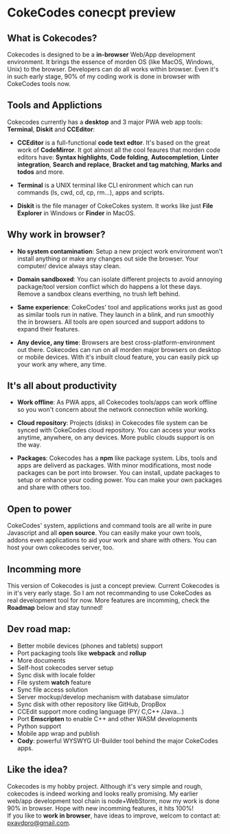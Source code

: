 # CokeCodes conecpt preview

## What is Cokecodes?
Cokecodes is designed to be a **in-browser** Web/App development environment. It brings the essence of morden OS (like MacOS, Windows, Unix) to the browser. Developers can do all works within browser. Even it's in such early stage, 90% of my coding work is done in browser with CokeCodes tools now.  
  
## Tools and Applictions
Cokecodes currently has a **desktop** and 3 major PWA web app tools: **Terminal**, **Diskit** and **CCEditor**:  
  
- **CCEditor** is a full-functional **code text edtor**. It's based on the great work of **CodeMirror**. It got almost all the cool feaures that morden code editors have: **Syntax highlights**, **Code folding**, **Autocompletion**, **Linter integration**, **Search and replace**, **Bracket and tag matching**, **Marks and todos** and more.  

- **Terminal** is a UNIX terminal like CLI enironment which can run commands (ls, cwd, cd, cp, rm...), apps and scripts.  
  
- **Diskit** is the file manager of CokeCokes system. It works like just **File Explorer** in Windows or **Finder** in MacOS.

  
## Why work in browser?
- **No system contamination**: Setup a new project work environment won't install anything or make any changes out side the browser. Your computer/ device always stay clean. 

- **Domain sandboxed**: You can isolate different projects to avoid annoying package/tool version conflict which do happens a lot these days. Remove a sandbox cleans everthing, no trush left behind.

- **Same experience**: CokeCodes' tool and applications works just as good as similar tools run in native. They launch in a blink, and run smoothly the in browsers. All tools are open sourced and support addons to expand their features.   

- **Any device, any time**: Browsers are best cross-platform-environment out there. Cokecodes can run on all morden major browsers on desktop or mobile devices. With it's inbuilt cloud feature, you can easily pick up your work any where, any time. 

## It's all about productivity
- **Work offline**: As PWA apps, all Cokecodes tools/apps can work offline so you won't concern about the network connection while working. 

- **Cloud repository**: Projects (disks) in Cokecodes file system can be synced with CokeCodes cloud repository. You can access your works anytime, anywhere, on any devices. More public clouds support is on the way.

- **Packages**: Cokecodes has a **npm** like package system. Libs, tools and apps are deliverd as packages. With minor modifications, most node packages can be port into browser. You can install, update packages to setup or enhance your coding power. You can make your own packages and share with others too. 

## Open to power
CokeCodes' system, applictions and command tools are all write in pure Javascript and all **open source**. You can easily make your own tools, addons even applications to aid your work and share with others. You can host your own cokecodes server, too.

## Incomming more
This version of Cokecodes is just a concept preview. Current Cokecodes is in it's very early stage. So I am not recommanding to use CokeCodes as real development tool for now. More features are incomming, check the **Roadmap** below and stay tunned!

## Dev road map:
- Better mobile devices (phones and tablets) support
- Port packaging tools like **webpack** and **rollup**
- More documents
- Self-host cokecodes server setup
- Sync disk with locale folder
- File system **watch** feature
- Sync file access solution
- Server mockup/develop mechanism with database simulator
- Sync disk with other repository like GitHub, DropBox
- CCEdit support more coding language (PY/ C,C++ /Java...)
- Port **Emscripten** to enable C++ and other WASM developments
- Python support
- Mobile app wrap and publish
- **Cody**: powerful WYSWYG UI-Builder tool behind the major CokeCodes apps.

## Like the idea?
Cokecodes is my hobby project. Although it's very simple and rough, cokecodes is indeed working and looks really promising. My earlier web/app development tool chain is node+WebStorm, now my work is done 90% in browser. Hope with new incomming features, it hits 100%!  
If you like to **work in browser**, have ideas to improve, welcom to contact at: pxavdpro@gmail.com.
